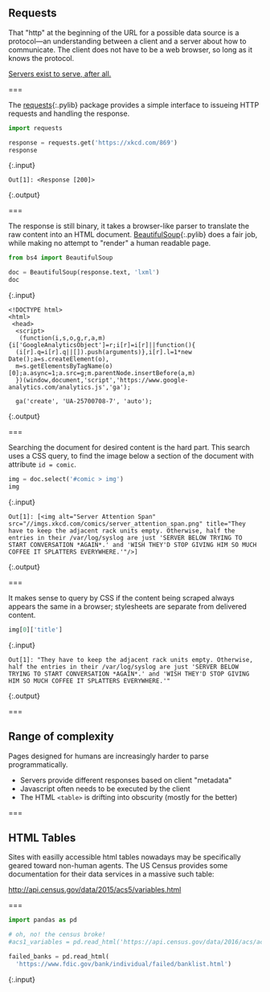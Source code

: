 ---
---

## Requests

That "http" at the beginning of the URL for a possible data source is
a protocol&mdash;an understanding between a client and a server about
how to communicate. The client does not have to be a web browser, so
long as it knows the protocol.

[Servers exist to serve, after all.](https://xkcd.com/869/)

===

The [requests](){:.pylib} package provides a simple interface to
issueing HTTP requests and handling the response.


~~~python
import requests

response = requests.get('https://xkcd.com/869')
response
~~~
{:.input}
~~~
Out[1]: <Response [200]>
~~~
{:.output}



===

The response is still binary, it takes a browser-like
parser to translate the raw content into an HTML document. [BeautifulSoup](){:.pylib} does
a fair job, while making no attempt to "render" a human readable page.


~~~python
from bs4 import BeautifulSoup

doc = BeautifulSoup(response.text, 'lxml')
doc
~~~
{:.input}
~~~
<!DOCTYPE html>
<html>
 <head>
  <script>
   (function(i,s,o,g,r,a,m){i['GoogleAnalyticsObject']=r;i[r]=i[r]||function(){
  (i[r].q=i[r].q||[]).push(arguments)},i[r].l=1*new Date();a=s.createElement(o),
  m=s.getElementsByTagName(o)[0];a.async=1;a.src=g;m.parentNode.insertBefore(a,m)
  })(window,document,'script','https://www.google-analytics.com/analytics.js','ga');

  ga('create', 'UA-25700708-7', 'auto');
~~~
{:.output}



===

Searching the document for desired content is the hard part. This search
uses a CSS query, to find the image below a section of the document with
attribute `id = comic`.


~~~python
img = doc.select('#comic > img')
img
~~~
{:.input}
~~~
Out[1]: [<img alt="Server Attention Span" src="//imgs.xkcd.com/comics/server_attention_span.png" title="They have to keep the adjacent rack units empty. Otherwise, half the entries in their /var/log/syslog are just 'SERVER BELOW TRYING TO START CONVERSATION *AGAIN*.' and 'WISH THEY'D STOP GIVING HIM SO MUCH COFFEE IT SPLATTERS EVERYWHERE.'"/>]
~~~
{:.output}



===

It makes sense to query by CSS if the content being scraped always appears
the same in a browser; stylesheets are separate from delivered content.


~~~python
img[0]['title']
~~~
{:.input}
~~~
Out[1]: "They have to keep the adjacent rack units empty. Otherwise, half the entries in their /var/log/syslog are just 'SERVER BELOW TRYING TO START CONVERSATION *AGAIN*.' and 'WISH THEY'D STOP GIVING HIM SO MUCH COFFEE IT SPLATTERS EVERYWHERE.'"
~~~
{:.output}



===

## Range of complexity

Pages designed for humans are increasingly harder to parse programmatically.

- Servers provide different responses based on client "metadata"
- Javascript often needs to be executed by the client
- The HTML `<table>` is drifting into obscurity (mostly for the better)

===

## HTML Tables

Sites with easilly accessible html tables nowadays may be specifically geared toward
non-human agents. The US Census provides some documentation for their
data services in a massive such table:

<http://api.census.gov/data/2015/acs5/variables.html>

===


~~~python
import pandas as pd

# oh, no! the census broke!
#acs1_variables = pd.read_html('https://api.census.gov/data/2016/acs/acs1/profile/variables.html')

failed_banks = pd.read_html(
  'https://www.fdic.gov/bank/individual/failed/banklist.html')
~~~
{:.input}


<!--
===


~~~python
acs5_variables = acs5_variables[0]
acs5_variables.head()
~~~
{:.input}


===


~~~python
rows = acs5_variables['Concept'].str.contains('Household Income', na = False)
acs5_variables.loc[rows,]
~~~
{:.input}

-->
